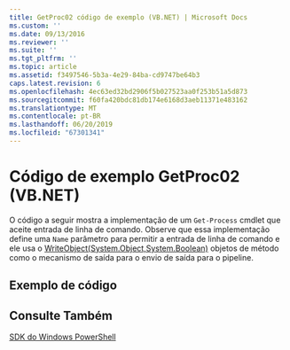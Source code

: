 ```yaml
---
title: GetProc02 código de exemplo (VB.NET) | Microsoft Docs
ms.custom: ''
ms.date: 09/13/2016
ms.reviewer: ''
ms.suite: ''
ms.tgt_pltfrm: ''
ms.topic: article
ms.assetid: f3497546-5b3a-4e29-84ba-cd9747be64b3
caps.latest.revision: 6
ms.openlocfilehash: 4ec63ed32bd2906f5b027523aa0f253b51a5d873
ms.sourcegitcommit: f60fa420bdc81db174e6168d3aeb11371e483162
ms.translationtype: MT
ms.contentlocale: pt-BR
ms.lasthandoff: 06/20/2019
ms.locfileid: "67301341"
---
```

# <a name="getproc02-vbnet-sample-code"></a>Código de exemplo GetProc02 (VB.NET)

O código a seguir mostra a implementação de um `Get-Process` cmdlet que aceite entrada de linha de comando. Observe que essa implementação define uma `Name` parâmetro para permitir a entrada de linha de comando e ele usa o [WriteObject(System.Object,System.Boolean)](/dotnet/api/system.management.automation.cmdlet.writeobject?view=pscore-6.2.0#System_Management_Automation_Cmdlet_WriteObject_System_Object_System_Boolean_) objetos de método como o mecanismo de saída para o envio de saída para o pipeline.

## <a name="code-sample"></a>Exemplo de código

<!-- TODO!!!: review snippet reference  [!CODE [Msh_samplesgetproc02#getproc02vball](Msh_samplesgetproc02#getproc02vball)]  -->

## <a name="see-also"></a>Consulte Também

[SDK do Windows PowerShell](../windows-powershell-reference.md)
